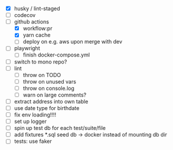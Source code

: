 - [x] husky / lint-staged
- [ ] codecov
- [ ] github actions
  - [x] workflow:pr 
  - [x] yarn cache 
  - [ ] deploy on e.g. aws upon merge with dev
- [ ] playwright
  - [ ] finish docker-compose.yml
- [ ] switch to mono repo?
- [ ] lint
  - [ ] throw on TODO
  - [ ] throw on unused vars
  - [ ] throw on console.log
  - [ ] warn on large comments?
- [ ] extract address into own table
- [ ] use date type for birthdate
- [ ] fix env loading!!!!
- [ ] set up logger
- [ ] spin up test db for each test/suite/file
- [ ] add fixtures *.sql seed db -> docker instead of mounting db dir
- [ ] tests: use faker 
